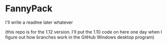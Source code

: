 # FannyPack

I'll write a readme later whatever


(this repo is for the 1.12 version. I'll put the 1.10 code on here one day when I figure out how branches work in the GitHub Windows desktop program)
